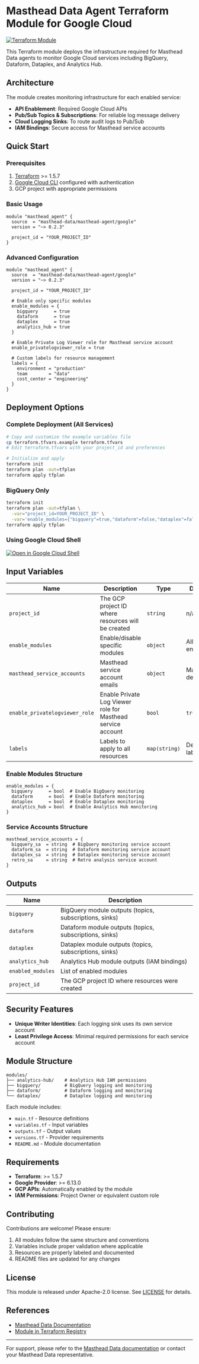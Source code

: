 # Masthead Data Agent Terraform Module for Google Cloud

[![Terraform Module](https://img.shields.io/badge/Terraform-Module-blue.svg)](https://registry.terraform.io/modules/masthead-data/masthead-agent/google/latest)

This Terraform module deploys the infrastructure required for Masthead Data agents to monitor Google Cloud services including BigQuery, Dataform, Dataplex, and Analytics Hub.

## Architecture

The module creates monitoring infrastructure for each enabled service:

- **API Enablement**: Required Google Cloud APIs
- **Pub/Sub Topics & Subscriptions**: For reliable log message delivery
- **Cloud Logging Sinks**: To route audit logs to Pub/Sub
- **IAM Bindings**: Secure access for Masthead service accounts

## Quick Start

### Prerequisites

1. [Terraform](https://developer.hashicorp.com/terraform/install) >= 1.5.7
2. [Google Cloud CLI](https://cloud.google.com/sdk/gcloud) configured with authentication
3. GCP project with appropriate permissions

### Basic Usage

```hcl
module "masthead_agent" {
  source  = "masthead-data/masthead-agent/google"
  version = "~> 0.2.3"

  project_id = "YOUR_PROJECT_ID"
}
```

### Advanced Configuration

```hcl
module "masthead_agent" {
  source  = "masthead-data/masthead-agent/google"
  version = "~> 0.2.3"

  project_id = "YOUR_PROJECT_ID"

  # Enable only specific modules
  enable_modules = {
    bigquery      = true
    dataform      = true
    dataplex      = true
    analytics_hub = true
  }

  # Enable Private Log Viewer role for Masthead service account
  enable_privatelogviewer_role = true

  # Custom labels for resource management
  labels = {
    environment = "production"
    team        = "data"
    cost_center = "engineering"
  }
}
```

## Deployment Options

### Complete Deployment (All Services)

```bash
# Copy and customize the example variables file
cp terraform.tfvars.example terraform.tfvars
# Edit terraform.tfvars with your project_id and preferences

# Initialize and apply
terraform init
terraform plan -out=tfplan
terraform apply tfplan
```

### BigQuery Only

```bash
terraform init
terraform plan -out=tfplan \
  -var="project_id=YOUR_PROJECT_ID" \
  -var='enable_modules={"bigquery"=true,"dataform"=false,"dataplex"=false,"analytics_hub"=false}'
terraform apply tfplan
```

### Using Google Cloud Shell

[![Open in Google Cloud Shell](https://gstatic.com/cloudssh/images/open-btn.svg)](https://shell.cloud.google.com/cloudshell/editor?cloudshell_git_repo=https%3A%2F%2Fgithub.com%2FMasthead-Data%2Fterraform-google-masthead-agent)

## Input Variables

| Name | Description | Type | Default | Required |
|------|-------------|------|---------|:--------:|
| `project_id` | The GCP project ID where resources will be created | `string` | n/a | yes |
| `enable_modules` | Enable/disable specific modules | `object` | All enabled | no |
| `masthead_service_accounts` | Masthead service account emails | `object` | Masthead defaults | no |
| `enable_privatelogviewer_role` | Enable Private Log Viewer role for Masthead service account | `bool` | `true` | no |
| `labels` | Labels to apply to all resources | `map(string)` | Default labels | no |

### Enable Modules Structure

```hcl
enable_modules = {
  bigquery      = bool  # Enable BigQuery monitoring
  dataform      = bool  # Enable Dataform monitoring
  dataplex      = bool  # Enable Dataplex monitoring
  analytics_hub = bool  # Enable Analytics Hub monitoring
}
```

### Service Accounts Structure

```hcl
masthead_service_accounts = {
  bigquery_sa  = string  # BigQuery monitoring service account
  dataform_sa  = string  # Dataform monitoring service account
  dataplex_sa  = string  # Dataplex monitoring service account
  retro_sa     = string  # Retro analysis service account
}
```

## Outputs

| Name | Description |
|------|-------------|
| `bigquery` | BigQuery module outputs (topics, subscriptions, sinks) |
| `dataform` | Dataform module outputs (topics, subscriptions, sinks) |
| `dataplex` | Dataplex module outputs (topics, subscriptions, sinks) |
| `analytics_hub` | Analytics Hub module outputs (IAM bindings) |
| `enabled_modules` | List of enabled modules |
| `project_id` | The GCP project ID where resources were created |

## Security Features

- **Unique Writer Identities**: Each logging sink uses its own service account
- **Least Privilege Access**: Minimal required permissions for each service account

## Module Structure

```text
modules/
├── analytics-hub/    # Analytics Hub IAM permissions
├── bigquery/         # BigQuery logging and monitoring
├── dataform/         # Dataform logging and monitoring
└── dataplex/         # Dataplex logging and monitoring
```

Each module includes:

- `main.tf` - Resource definitions
- `variables.tf` - Input variables
- `outputs.tf` - Output values
- `versions.tf` - Provider requirements
- `README.md` - Module documentation

## Requirements

- **Terraform**: >= 1.5.7
- **Google Provider**: >= 6.13.0
- **GCP APIs**: Automatically enabled by the module
- **IAM Permissions**: Project Owner or equivalent custom role

## Contributing

Contributions are welcome! Please ensure:

1. All modules follow the same structure and conventions
2. Variables include proper validation where applicable
3. Resources are properly labeled and documented
4. README files are updated for any changes

## License

This module is released under Apache-2.0 license. See [LICENSE](LICENSE) for details.

## References

- [Masthead Data Documentation](https://docs.mastheadata.com/saas-manual-resource-creation-google-cloud-+-bigquery)
- [Module in Terraform Registry](https://registry.terraform.io/modules/masthead-data/masthead-agent/google/latest)

---

For support, please refer to the [Masthead Data documentation](https://docs.mastheadata.com) or contact your Masthead Data representative.
